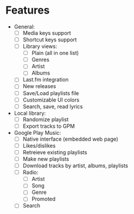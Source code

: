 # Features
- General:
  - [ ] Media keys support
  - [ ] Shortcut keys support
  - [ ] Library views:
    - [ ] Plain (all in one list)
    - [ ] Genres
    - [ ] Artist
    - [ ] Albums
  - [ ] Last.fm integration
  - [ ] New releases
  - [ ] Save/Load playlists file
  - [ ] Customizable UI colors
  - [ ] Search, save, read lyrics
  
- Local library:
  - [ ] Randomize playlist
  - [ ] Export tracks to GPM
  
- Google Play Music:
  - [ ] Native interface (embedded web page)
  - [ ] Likes/dislikes
  - [ ] Retreieve existing playlists
  - [ ] Make new playlists
  - [ ] Download tracks by artist, albums, playlists
  - [ ] Radio:
    - [ ] Artist
    - [ ] Song
    - [ ] Genre
    - [ ] Promoted
  - [ ] Search
